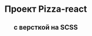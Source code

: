 <h1 style="text-align: center"> Проект Pizza-react </h1>
<h2 style="text-align: center"> с версткой на SCSS </h2>
